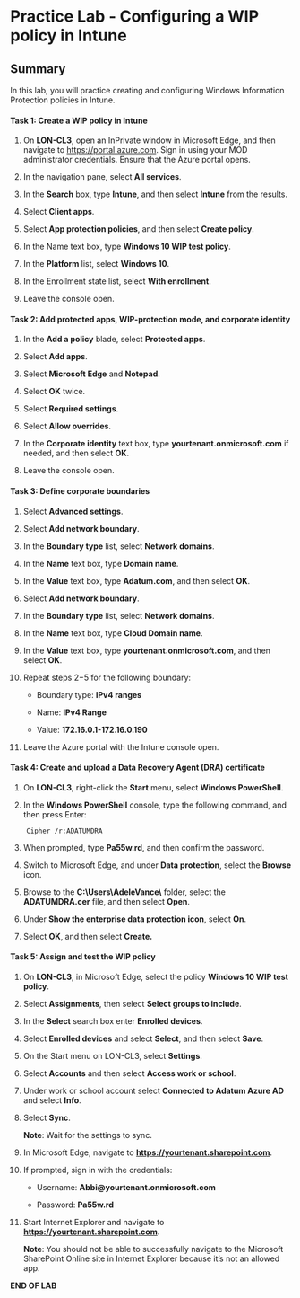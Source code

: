 # Practice Lab - Configuring a WIP policy in Intune

## Summary

In this lab, you will practice creating and configuring Windows Information Protection policies in Intune.

#### Task 1: Create a WIP policy in Intune

1.  On **LON-CL3**, open an InPrivate window in Microsoft Edge, and then
    navigate to <https://portal.azure.com>. Sign in using your MOD administrator
    credentials. Ensure that the Azure portal opens.

2.  In the navigation pane, select **All services**.

3.  In the **Search** box, type **Intune**, and then select **Intune** from the
    results.

4.  Select **Client apps**.

5.  Select **App protection policies**, and then select **Create policy**.

6.  In the Name text box, type **Windows 10 WIP test policy**.

7.  In the **Platform** list, select **Windows 10**.

8.  In the Enrollment state list, select **With enrollment**.

9.  Leave the console open.

#### Task 2: Add protected apps, WIP-protection mode, and corporate identity

1.  In the **Add a policy** blade, select **Protected apps**.

2.  Select **Add apps**.

3.  Select **Microsoft Edge** and **Notepad**.

4.  Select **OK** twice.

5.  Select **Required settings**.

6.  Select **Allow overrides**.

7.  In the **Corporate identity** text box, type **yourtenant.onmicrosoft.com**
    if needed, and then select **OK**.

8.  Leave the console open.

#### Task 3: Define corporate boundaries

1.  Select **Advanced settings**.

2.  Select **Add network boundary**.

3.  In the **Boundary type** list, select **Network domains**.

4.  In the **Name** text box, type **Domain name**.

5.  In the **Value** text box, type **Adatum.com**, and then select **OK**.

6.  Select **Add network boundary**.

7.  In the **Boundary type** list, select **Network domains**.

8.  In the **Name** text box, type **Cloud Domain name**.

9.  In the **Value** text box, type **yourtenant.onmicrosoft.com**, and then
    select **OK**.

10. Repeat steps 2−5 for the following boundary:

    -   Boundary type: **IPv4 ranges**

    -   Name: **IPv4 Range**

    -   Value: **172.16.0.1-172.16.0.190**

1.  Leave the Azure portal with the Intune console open.

#### Task 4: Create and upload a Data Recovery Agent (DRA) certificate

1.  On **LON-CL3**, right-click the **Start** menu, select **Windows
    PowerShell**.

2.  In the **Windows PowerShell** console, type the following command, and then
    press Enter:

```
    Cipher /r:ADATUMDRA

```
3.  When prompted, type **Pa55w.rd**, and then confirm the password.

4.  Switch to Microsoft Edge, and under **Data protection**, select the
    **Browse** icon.

5.  Browse to the **C:\\Users\\AdeleVance\\** folder, select the
    **ADATUMDRA.cer** file, and then select **Open**.

6.  Under **Show the enterprise data protection icon**, select **On**.

7.  Select **OK**, and then select **Create.**

#### Task 5: Assign and test the WIP policy

1.  On **LON-CL3**, in Microsoft Edge, select the policy **Windows 10 WIP test
    policy**.

2.  Select **Assignments**, then select **Select groups to include**.

3.  In the **Select** search box enter **Enrolled devices**.

4.  Select **Enrolled devices** and select **Select**, and then select **Save**.

5.  On the Start menu on LON-CL3, select **Settings**.

6.  Select **Accounts** and then select **Access work or school**.

7.  Under work or school account select **Connected to Adatum Azure AD** and
    select **Info**.

8.  Select **Sync**.

    **Note**: Wait for the settings to sync.

9.  In Microsoft Edge, navigate to **https://yourtenant.sharepoint.com**.

10. If prompted, sign in with the credentials:

    -   Username: **Abbi\@yourtenant.onmicrosoft.com**

    -   Password: **Pa55w.rd**

11. Start Internet Explorer and navigate to **https://yourtenant.sharepoint.com.**

    **Note**: You should not be able to successfully navigate to the Microsoft
    SharePoint Online site in Internet Explorer because it’s not an allowed app.


**END OF LAB**
